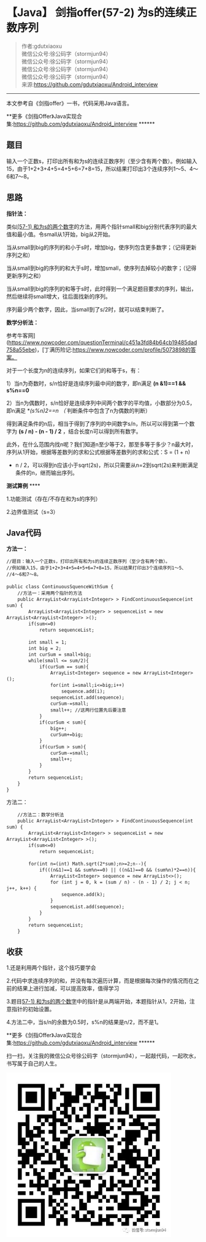 # 【Java】 剑指offer(57-2) 为s的连续正数序列  
  
> 作者:gdutxiaoxu<br/> 微信公众号:徐公码字（stormjun94）<br/>微信公众号:徐公码字（stormjun94）<br/>微信公众号:徐公码字（stormjun94）<br/>微信公众号:徐公码字（stormjun94）<br/>来源:https://github.com/gdutxiaoxu/Android_interview

****

本文参考自《剑指offer》一书，代码采用Java语言。

**更多《剑指Offer》Java实现合集:https://github.com/gdutxiaoxu/Android_interview ******

## 题目

输入一个正数s，打印出所有和为s的连续正数序列（至少含有两个数）。例如输入15，由于1+2+3+4+5=4+5+6=7+8=15，所以结果打印出3个连续序列1～5、4～6和7～8。

## 思路

**指针法：**

类似[(57-1) 和为s的两个数字](https://www.cnblogs.com/yongh/p/9961940.html
"发布于2018-11-15 10:15")的方法，用两个指针small和big分别代表序列的最大值和最小值。令small从1开始，big从2开始。

当从small到big的序列的和小于s时，增加big，使序列包含更多数字；（记得更新序列之和）

当从small到big的序列的和大于s时，增加small，使序列去掉较小的数字；（记得更新序列之和）

当从small到big的序列的和等于s时，此时得到一个满足题目要求的序列，输出，然后继续将small增大，往后面找新的序列。

序列最少两个数字，因此，当small到了s/2时，就可以结束判断了。

**数学分析法：**

参考牛客网](https://www.nowcoder.com/questionTerminal/c451a3fd84b64cb19485dad758a55ebe)，[丁满历险记:https://www.nowcoder.com/profile/5073898的答案。

对于一个长度为n的连续序列，如果它们的和等于s，有：

1）当n为奇数时，s/n恰好是连续序列最中间的数字，即n满足 **(n &1)==1 && s%n==0**

2）当n为偶数时，s/n恰好是连续序列中间两个数字的平均值，小数部分为0.5，即n满足 **(s%n)*2==n （** 判断条件中包含了n为偶数的判断）

得到满足条件的n后，相当于得到了序列的中间数字s/n，所以可以得到第一个数字为 **(s / n) - (n - 1) / 2**
，结合长度n可以得到所有数字。

此外，在什么范围内找n呢？我们知道n至少等于2，那至多等于多少？n最大时，序列从1开始，根据等差数列的求和公式根据等差数列的求和公式：S = (1 + n)
* n / 2，可以得到n应该小于sqrt(2s)，所以只需要从n=2到sqrt(2s)来判断满足条件的n，继而输出序列。

**测试算例** ****

1.功能测试（存在/不存在和为s的序列）

2.边界值测试（s=3）

## **Java代码**

**方法一：**

    
    
    //题目：输入一个正数s，打印出所有和为s的连续正数序列（至少含有两个数）。
    //例如输入15，由于1+2+3+4+5=4+5+6=7+8=15，所以结果打印出3个连续序列1～5、
    //4～6和7～8。
    
    public class ContinuousSquenceWithSum {
        //方法一：采用两个指针的方法
        public ArrayList<ArrayList<Integer> > FindContinuousSequence(int sum) {
            ArrayList<ArrayList<Integer> > sequenceList = new ArrayList<ArrayList<Integer> >();
            if(sum<=0)
                return sequenceList;
            
            int small = 1;
            int big = 2;
            int curSum = small+big;
            while(small <= sum/2){
                if(curSum == sum){
                    ArrayList<Integer> sequence = new ArrayList<Integer>();
                    for(int i=small;i<=big;i++)
                        sequence.add(i);
                    sequenceList.add(sequence);
                    curSum-=small;
                    small++; //这两行位置先后要注意
                }
                if(curSum < sum){
                    big++;
                    curSum+=big;
                }
                if(curSum > sum){
                    curSum-=small;
                    small++;
                }
            }
            return sequenceList;
        }  
    }
    

方法二：

    
    
        //方法二：数学分析法
        public ArrayList<ArrayList<Integer> > FindContinuousSequence(int sum) {
            ArrayList<ArrayList<Integer> > sequenceList = new ArrayList<ArrayList<Integer> >();
            if(sum<=0)
                return sequenceList;
            
            for(int n=(int) Math.sqrt(2*sum);n>=2;n--){
                if(((n&1)==1 && sum%n==0) || ((n&1)==0 && (sum%n)*2==n)){
                    ArrayList<Integer> sequence = new ArrayList<>();
                    for (int j = 0, k = (sum / n) - (n - 1) / 2; j < n; j++, k++) {
                        sequence.add(k);
                    }
                    sequenceList.add(sequence);
                }
            }
            return sequenceList;
        }
    

## **收获**

1.还是利用两个指针，这个技巧要学会

2.代码中求连续序列的和，并没有每次遍历计算，而是根据每次操作的情况而在之前的结果上进行加减，可以提高效率，值得学习

3.题目[57-1) 和为s的两个数字](https://www.cnblogs.com/yongh/p/9961940.html
"发布于2018-11-15 10:15")中的指针是从两端开始，本题指针从1，2开始，注意指针的初始设置。

4.方法二中，当s/n的余数为0.5时，s%n的结果是n/2，而不是1。

**更多《剑指Offer》Java实现合集:https://github.com/gdutxiaoxu/Android_interview ******

扫一扫，关注我的微信公众号徐公码字（stormjun94），一起敲代码，一起吹水，书写属于自己的人生。

![](https://raw.githubusercontent.com/gdutxiaoxu/blog_pic/master/offer/20200722234908.png)